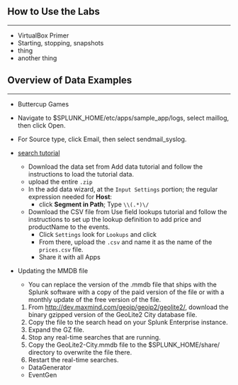 ##       How to Use the Labs
  -----
  * VirtualBox Primer
  * Starting, stopping, snapshots
  * thing 
  * another thing
     
##        Overview of Data Examples
  -----
* Buttercup Games
* Navigate to $SPLUNK_HOME/etc/apps/sample_app/logs, select maillog, then click Open.
* For Source type, click Email, then select sendmail_syslog.
* [search tutorial](https://docs.splunk.com/Documentation/Splunk/7.2.6/SearchTutorial/Systemrequirements#Download_the_tutorial_data_files)
  * Download the data set from Add data tutorial and follow the instructions to load the tutorial data.
  * upload the entire `.zip`
  * In the add data wizard, at the `Input Settings` portion; the regular expression needed for **Host**:
    * click **Segment in Path**; Type `\\(.*)\/`
  * Download the CSV file from Use field lookups tutorial and follow the instructions to set up the lookup definition to add price and productName to the events. 
    * Click `Settings` look for `Lookups` and click
    * From there, upload the `.csv` and name it as the name of the `prices.csv` file. 
    * Share it with all Apps

* Updating the MMDB file
    * You can replace the version of the .mmdb file that ships with the Splunk software with a copy of the paid version of the file or with a monthly update of the free version of the file.

  1. From http://dev.maxmind.com/geoip/geoip2/geolite2/, download the binary gzipped version of the GeoLite2 City database file.
  2. Copy the file to the search head on your Splunk Enterprise instance.
  3. Expand the GZ file.
  4. Stop any real-time searches that are running.
  5. Copy the GeoLite2-City.mmdb file to the $SPLUNK_HOME/share/ directory to overwrite the file there.
  6. Restart the real-time searches.
  
  * DataGenerator
  * EventGen
